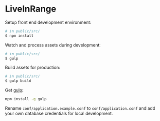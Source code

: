 # LiveInRange

Setup front end development environment:
```bash
# in public/src/
$ npm install
```
Watch and process assets during development:
```bash
# in public/src/
$ gulp
```
Build assets for production:
```bash
# in public/src/
$ gulp build
```
Get [gulp](https://github.com/gulpjs/gulp):
```bash
npm install -g gulp
```

Rename ```conf/application.example.conf``` to ```conf/application.conf``` and add your own database credentials for local development.
